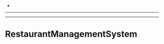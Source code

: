 -
----------------------------------------------------------------------------------------------------
----------------------------------------------------------------------------------------------------
# RestaurantManagementSystem
